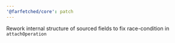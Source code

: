```yaml
---
'@farfetched/core': patch
---
```


Rework internal structure of sourced fields to fix race-condition in `attachOperation`
